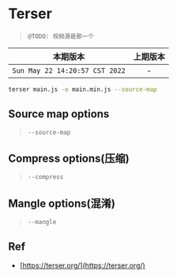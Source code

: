 # Terser

> `@TODO: 视频源是那一个`

|本期版本|上期版本
|:---:|:---:
`Sun May 22 14:20:57 CST 2022` | -

```bash
terser main.js -o main.min.js --source-map
```

## Source map options

> `--source-map`


## Compress options(压缩)

> `--compress`

## Mangle options(混淆)

> `--mangle`


## Ref

* [https://terser.org/](https://terser.org/)